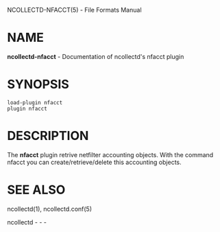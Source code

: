 NCOLLECTD-NFACCT(5) - File Formats Manual

# NAME

**ncollectd-nfacct** - Documentation of ncollectd's nfacct plugin

# SYNOPSIS

	load-plugin nfacct
	plugin nfacct

# DESCRIPTION

The **nfacct** plugin retrive netfilter accounting objects.
With the command nfacct you can create/retrieve/delete
this accounting objects.

# SEE ALSO

ncollectd(1),
ncollectd.conf(5)

ncollectd - - -
